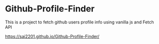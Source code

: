 # Github-Profile-Finder
This is a project to fetch github users profile info using vanilla js and Fetch API

https://sai2201.github.io/Github-Profile-Finder/
